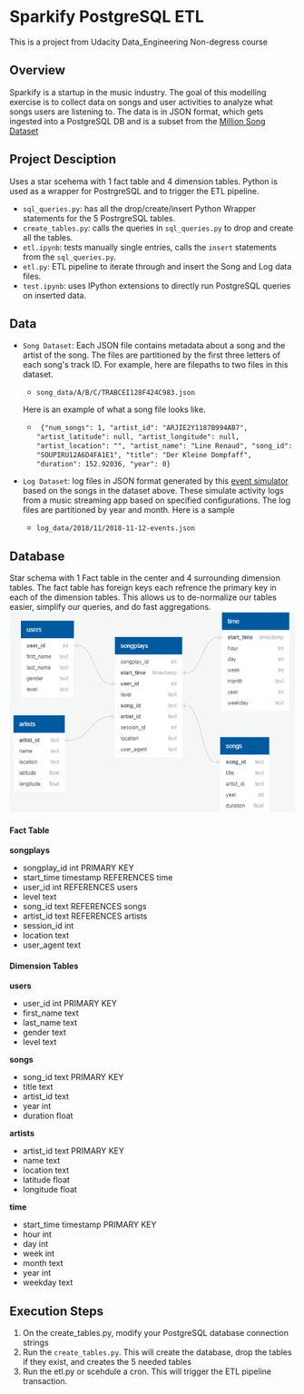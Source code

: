 # Sparkify PostgreSQL ETL
This is a project from Udacity Data_Engineering Non-degress course

## Overview
Sparkify is a startup in the music industry. The goal of this modelling exercise is to collect data on songs and user activities to analyze what songs users are listening to. The data is in JSON format, which gets ingested into a PostgreSQL DB and is a subset from the [Million Song Dataset](http://millionsongdataset.com/)

## Project Desciption
Uses a star scehema with 1 fact table and 4 dimension tables. Python is used as a wrapper for PostrgreSQL and to trigger the ETL pipeline.
  - `sql_queries.py`: has all the drop/create/insert Python Wrapper statements for the 5 PostrgreSQL tables.
  - `create_tables.py`: calls the queries in `sql_queries.py` to drop and create all the tables.
  - `etl.ipynb`: tests manually single entries, calls the `insert` statements from the `sql_queries.py`.
  - `etl.py`: ETL pipeline to iterate through and insert the Song and Log data files. 
  - `test.ipynb`: uses IPython extensions to directly run PostgreSQL queries on inserted data.

## Data
- `Song Dataset`: Each JSON file contains metadata about a song and the artist of the song. The files are partitioned by the first three letters of each song's track ID. For example, here are filepaths to two files in this dataset.
    -     song_data/A/B/C/TRABCEI128F424C983.json 
    Here is an example of what a song file  looks like. 
    -      {"num_songs": 1, "artist_id": "ARJIE2Y1187B994AB7", "artist_latitude": null, "artist_longitude": null, "artist_location": "", "artist_name": "Line Renaud", "song_id": "SOUPIRU12A6D4FA1E1", "title": "Der Kleine Dompfaff", "duration": 152.92036, "year": 0}
 -   `Log Dataset`: log files in JSON format generated by this [event simulator](https://github.com/Interana/eventsim) based on the songs in the dataset above. These simulate activity logs from a music streaming app based on specified configurations. The log files are partitioned by year and month. Here is a sample
     -     log_data/2018/11/2018-11-12-events.json

## Database
Star schema with 1 Fact table in the center and 4 surrounding dimension tables.
The fact table has foreign keys each refrence the primary key in each of the dimension tables. This allows us to de-normalize our tables easier, simplify our queries, and do fast aggregations. 
![](https://github.com/amgzaki/DataEngineering/blob/master/1_Data_Modeling_with_PostgreSQL/Sparkify%20ERD.png)

#### Fact Table
**songplays**
- songplay_id int PRIMARY KEY 
- start_time timestamp REFERENCES time
- user_id int REFERENCES users
- level text 
- song_id text REFERENCES songs
- artist_id text REFERENCES artists
- session_id int
- location text
- user_agent text

#### Dimension Tables
**users**
- user_id int PRIMARY KEY
- first_name text 
- last_name text 
- gender text 
- level text

**songs**
- song_id text PRIMARY KEY
- title text
- artist_id text
- year int
- duration float

**artists**
- artist_id text PRIMARY KEY
- name text
- location text
- latitude float 
- longitude float

**time**
- start_time timestamp PRIMARY KEY
- hour int
- day int
- week int
- month text
- year int
- weekday text   

## Execution Steps
1. On the create_tables.py, modify your PostgreSQL database connection strings
2. Run the `create_tables.py`. This will create the database, drop the tables if they exist, and creates the 5 needed tables
3. Run the etl.py or scehdule a cron. This will trigger the ETL pipeline transaction. 

